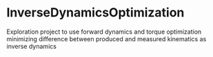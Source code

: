 # InverseDynamicsOptimization
Exploration project to use forward dynamics and torque optimization minimizing difference between produced and measured kinematics as inverse dynamics
